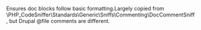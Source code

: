 Ensures doc blocks follow basic formatting.Largely copied from
\PHP_CodeSniffer\Standards\Generic\Sniffs\Commenting\DocCommentSniff,
but Drupal @file comments are different.